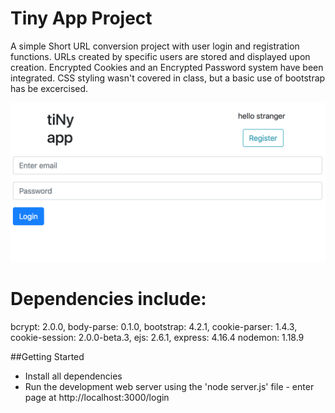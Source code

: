 # Tiny App Project

A simple Short URL conversion project with user login and registration functions. URLs created by specific users are stored and displayed upon creation. Encrypted Cookies and an Encrypted Password system have been integrated. CSS styling wasn't covered in class, but a basic use of bootstrap has be excercised. 

!["screen cap of login"](https://github.com/cepholopoddreamz/tinyapp-1/blob/master/images/loginpage.png)


# Dependencies include: 

bcrypt: 2.0.0,
body-parse: 0.1.0,
bootstrap: 4.2.1,
cookie-parser: 1.4.3,
cookie-session: 2.0.0-beta.3,
ejs: 2.6.1,
express: 4.16.4
nodemon: 1.18.9

##Getting Started

- Install all dependencies
- Run the development web server using the 'node server.js' file - enter page at http://localhost:3000/login
